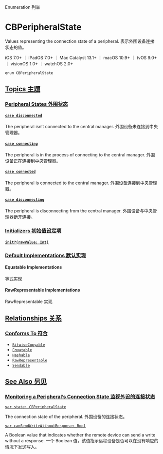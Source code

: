Enumeration 列举

# CBPeripheralState

Values representing the connection state of a peripheral.
表示外围设备连接状态的值。

iOS 7.0+ ｜ iPadOS 7.0+ ｜ Mac Catalyst 13.1+ ｜ macOS 10.9+ ｜ tvOS 9.0+ ｜ visionOS 1.0+ ｜ watchOS 2.0+ 

```
enum CBPeripheralState
```



## [Topics 主题](https://developer.apple.com/documentation/corebluetooth/cbperipheralstate#topics)

### [Peripheral States 外围状态](https://developer.apple.com/documentation/corebluetooth/cbperipheralstate#Peripheral-States)

#### [`case disconnected`](https://developer.apple.com/documentation/corebluetooth/cbperipheralstate/disconnected)

The peripheral isn’t connected to the central manager.
外围设备未连接到中央管理器。



#### [`case connecting`](https://developer.apple.com/documentation/corebluetooth/cbperipheralstate/connecting)

The peripheral is in the process of connecting to the central manager.
外围设备正在连接到中央管理器。



#### [`case connected`](https://developer.apple.com/documentation/corebluetooth/cbperipheralstate/connected)

The peripheral is connected to the central manager.
外围设备连接到中央管理器。



#### [`case disconnecting`](https://developer.apple.com/documentation/corebluetooth/cbperipheralstate/disconnecting)

The peripheral is disconnecting from the central manager.
外围设备与中央管理器断开连接。



### [Initializers 初始值设定项](https://developer.apple.com/documentation/corebluetooth/cbperipheralstate#Initializers)

#### [`init?(rawValue: Int)`](https://developer.apple.com/documentation/corebluetooth/cbperipheralstate/init(rawvalue:))



### [Default Implementations 默认实现](https://developer.apple.com/documentation/corebluetooth/cbperipheralstate#Default-Implementations)

#### Equatable Implementations

等式实现



#### RawRepresentable Implementations

RawRepresentable 实现



## [Relationships 关系](https://developer.apple.com/documentation/corebluetooth/cbperipheralstate#relationships)

### [Conforms To 符合](https://developer.apple.com/documentation/corebluetooth/cbperipheralstate#conforms-to)

- [`BitwiseCopyable`](https://developer.apple.com/documentation/Swift/BitwiseCopyable)
- [`Equatable`](https://developer.apple.com/documentation/Swift/Equatable)
- [`Hashable`](https://developer.apple.com/documentation/Swift/Hashable)
- [`RawRepresentable`](https://developer.apple.com/documentation/Swift/RawRepresentable)
- [`Sendable`](https://developer.apple.com/documentation/Swift/Sendable)



## [See Also 另见](https://developer.apple.com/documentation/corebluetooth/cbperipheralstate#see-also)

### [Monitoring a Peripheral’s Connection State 监视外设的连接状态](https://developer.apple.com/documentation/corebluetooth/cbperipheralstate#Monitoring-a-Peripherals-Connection-State)

[`var state: CBPeripheralState`](https://developer.apple.com/documentation/corebluetooth/cbperipheral/state)

The connection state of the peripheral.
外围设备的连接状态。

[`var canSendWriteWithoutResponse: Bool`](https://developer.apple.com/documentation/corebluetooth/cbperipheral/cansendwritewithoutresponse)

A Boolean value that indicates whether the remote device can send a write without a response.
一个 Boolean 值，该值指示远程设备是否可以在没有响应的情况下发送写入。